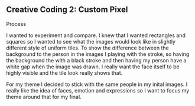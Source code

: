 ## Creative Coding 2: Custom Pixel

Process 

I wanted to experiment and compare. I knew that I wanted rectangles and squares so I wanted to see what the images would look like in slightly different style of uniform tiles. To show the difference between the background to the person in the images I playing with the stroke, so having the background the with a black stroke and then having my person have a white gap when the image was drawn. I really want the face itself to be highly visible and the tile look really shows that. 

For my theme I decided to stick with the same people in my inital images. I really like the idea of faces, emotion and expressions so I want to focus my theme around that for my final. 